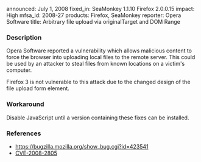 announced: July 1, 2008
fixed_in: SeaMonkey 1.1.10
          Firefox 2.0.0.15
impact: High
mfsa_id: 2008-27
products: Firefox, SeaMonkey
reporter: Opera Software
title: Arbitrary file upload via originalTarget and DOM Range

<h3>Description</h3>

<p>Opera Software reported a vulnerability which allows malicious content to force the browser into uploading local files to the remote server. This could be used by an attacker to steal files from known locations on a victim's computer.</p>

<p>Firefox 3 is not vulnerable to this attack due to the changed
design of the file upload form element.</p>

<h3>Workaround</h3>

<p>Disable JavaScript until a version containing these fixes can be installed.</p>

<h3>References</h3>

<ul>
  <li><a href="https://bugzilla.mozilla.org/show_bug.cgi?id=423541">https://bugzilla.mozilla.org/show_bug.cgi?id=423541</a></li>
  <li><a class="ex-ref" href="http://cve.mitre.org/cgi-bin/cvename.cgi?name=CVE-2008-2805">CVE-2008-2805</a></li>

</ul>




